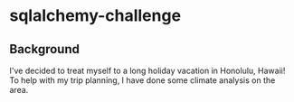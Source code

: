 # sqlalchemy-challenge

## Background

I've decided to treat myself to a long holiday vacation in Honolulu, Hawaii! To help with my trip planning, I have done some climate analysis on the area.
